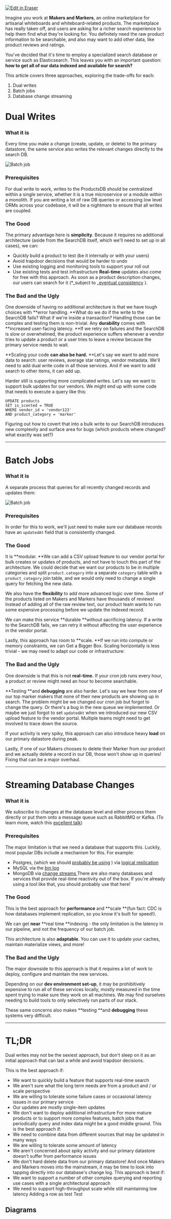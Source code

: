 <p><a target="_blank" href="https://app.eraser.io/workspace/pgkd7DLmFDpGJKYB2HSC" id="edit-in-eraser-github-link"><img alt="Edit in Eraser" src="https://firebasestorage.googleapis.com/v0/b/second-petal-295822.appspot.com/o/images%2Fgithub%2FOpen%20in%20Eraser.svg?alt=media&amp;token=968381c8-a7e7-472a-8ed6-4a6626da5501"></a></p>

Imagine you work at **Makers and Markers**, an online marketplace for artisanal whiteboards and whiteboard-related products. The marketplace has really taken off, and users are asking for a richer search experience to help them find what they're looking for. You definitely need the raw product information to be searchable, and also may want to add other data, like product reviews and ratings.

You've decided that it's time to employ a specialized search database or service such as Elasticsearch. This leaves you with an important question: **how to get all of our data indexed and available for search?**

This article covers three approaches, exploring the trade-offs for each:

1. Dual writes
2. Batch jobs
3. Database change streaming
# Dual Writes
### What it is
Every time you make a change (create, update, or delete) to the primary datastore, the same service also writes the relevant changes directly to the search DB.

![Batch job](/.eraser/pgkd7DLmFDpGJKYB2HSC___reS6fUv66LcKWYn8yV2OvCPvwSm2___---figure---BuC2pmEdJ61VOhufGmQWA---figure---BCN2n_Ozx69KwSvEnzo8NA.png "Batch job")



### Prerequisites
For dual write to work, writes to the ProductsDB should be centralized within a single service, whether it is a true microservice or a module within a monolith. If you are writing a lot of raw DB queries or accessing low level ORMs across your codebase, it will be a nightmare to ensure that all writes are coupled.

### The Good
The primary advantage here is **simplicity**. Because it requires no additional architecture (aside from the SearchDB itself, which we'll need to set up in all cases), we can:

- Quickly build a product to test (be it internally or with your users)
- Avoid trapdoor decisions that would be harder to undo
- Use existing logging and monitoring tools to support your roll out
- Use existing tests and test infrastructure
**Real-time** updates also come for free with this approach. As soon as a product description changes, our users can search for it (*_subject to _[﻿eventual consistency](https://www.scylladb.com/glossary/eventual-consistency/)  ).
### The Bad and the Ugly
One downside of having no additional architecture is that we have tough choices with **error handling. **What do we do if the write to the SearchDB fails? What if we're inside a transaction? Handling those can be complex and testing them is non-trivial. Any **durability** comes with **increased user-facing latency. **If we retry on failures and the SearchDB is slow or overwhelmed, the product experience suffers whenever a vendor tries to update a product or a user tries to leave a review because the primary service needs to wait.

**Scaling your code **can also be hard.** **Let's say we want to add more data to search: user reviews, average star ratings, vendor metadata. We'll need to add dual write code in all those services. And if we want to add search to other items, it can add up. 

Harder still is supporting more complicated writes. Let's say we want to support bulk updates for our vendors. We might end up with some code that needs to execute a query like this:

```
UPDATE products
SET is_scented = TRUE
WHERE vendor_id = 'vendor123'
AND product_category = 'marker'
```
Figuring out how to covert that into a bulk write to our SearchDB introduces new complexity and surface area for bugs (which products where changed? what exactly was set?)

---

# Batch Jobs
### What it is
A separate process that queries for all recently changed records and updates them:

![Batch job](/.eraser/pgkd7DLmFDpGJKYB2HSC___reS6fUv66LcKWYn8yV2OvCPvwSm2___---figure---BuC2pmEdJ61VOhufGmQWA---figure---BCN2n_Ozx69KwSvEnzo8NA.png "Batch job")



### Prerequisites
In order for this to work, we'll just need to make sure our database records have an `updatedAt` field that is consistently changed. 

### The Good
It is **modular. **We can add a CSV upload feature to our vendor portal for bulk creates or updates of products, and not have to touch this part of the architecture. We could decide that we want our products to be in multiple categories and split `product.category` into a separate `category` table with a `product_category` join table, and we would only need to change a single query for fetching the new data.

We also have the **flexibility** to add more advanced logic over time. Some of the products listed on Makers and Markers have thousands of reviews! Instead of adding all of the raw review text, our product team wants to run some expensive processing before we update the indexed record.

We can make this service **durable **without sacrificing latency. If a write to the SearchDB fails, we can retry it without affecting the user experience in the vendor portal.

Lastly, this approach has room to **scale. **If we run into compute or memory constraints, we can Get a Bigger Box. Scaling horizontally is less trivial - we may need to adapt our code or infrastructure:

### The Bad and the Ugly
One downside is that this is not **real-time.** If your cron job runs every hour, a product or review might need an hour to become searchable.

**Testing **and **debugging** are also harder. Let's say we hear from one of our top marker makers that none of their new products are showing up in search. The problem might be we changed our cron job but forgot to change the query. Or there's a bug in the new queue we implemented. Or maybe we just forgot to set `updatedAt` when we introduced our new CSV upload feature to the vendor portal. Multiple teams might need to get involved to trace down the source.

If your activity is very spiky, this approach can also introduce heavy **load** on our primary datastore during peak.

Lastly, if one of our Makers chooses to delete their Marker from our product and we actually delete a record in our DB, those won't show up in queries! Fixing that can be a major overhaul.

---

# Streaming Database Changes
### What it is
We subscribe to changes at the database level and either process them directly or put them onto a message queue such as RabbitMQ or Kafka. (To learn more, watch this [﻿excellent talk](https://www.youtube.com/watch?v=fU9hR3kiOK0))

### Prerequisites
The major limitation is that we need a database that supports this. Luckily, most popular DBs include a mechanism for this. For example:

- Postgres, (which we should [﻿probably be using](https://www.amazingcto.com/postgres-for-everything/)  ) via [﻿l﻿ogical replication](https://www.postgresql.org/docs/current/logical-replication.html)  
- MySQL via the [﻿bin log](https://dev.mysql.com/doc/refman/8.0/en/binary-log.html)  
- MongoDB via [﻿change streams ](https://www.mongodb.com/docs/current/changeStreams/)  There are also many databases and services that provide real-time reactivity out of the box. If you're already using a tool like that, you should probably use that here!
### The Good
This is the best approach for **performance** and **scale **(fun fact: CDC is how databases implement replication, so you know it's built for speed!).

We can get **near** **real time **indexing - the only limitation is the latency in our pipeline, and not the frequency of our batch job.

This architecture is also **adaptable**. You can use it to update your caches, maintain materialize views, and more!

### The Bad and the Ugly
The major downside to this approach is that it requires a lot of work to deploy, configure and maintain the new services.

Depending on our **dev environment set-up**, it may be prohibitively expensive to run all of these services locally, mostly measured in the time spent trying to make sure they work on all machines. We may find ourselves needing to build tools to only selectively run parts of our stack.

These same concerns also makes **testing **and **debugging** these systems very difficult.

---

# TL;DR
Dual writes may not be the sexiest approach, but don't sleep on it as an initial approach that can last a while and avoid trapdoor decisions.

This is the best approach if:

- We want to quickly build a feature that supports real-time search
- We aren't sure what the long term needs are from a product and / or scale perspective
- We are willing to tolerate some failure cases or occasional latency issues in our primary service
- Our updates are mostly single-item updates 
- We don't want to deploy additional infrastructure
For more mature products or to support more complex features, batch jobs that periodically query and index data might be a good middle ground. This is the best approach if:
- We need to combine data from different sources that may be updated in many ways
- We are willing to tolerate some amount of latency
- We aren't concerned about spiky activity and our primary datastore doesn't suffer from performance issues 
- We don't hard delete data from our primary datastore!
And once Makers and Markers moves into the mainstream, it may be time to look into tapping directly into our database's change log. This approach is best if:
- We want to support a number of other complex querying and reporting use cases with a single architectural approach
- We need to support high-throughput scale while still maintaining low latency
Adding a row as test
Test



<!-- eraser-additional-content -->
## Diagrams
<!-- eraser-additional-files -->
<a href="/Search Indexing-cloud-architecture-1.eraserdiagram" data-element-id="CM5mBMuwy_d6MWmwQ-gX-"><img src="/.eraser/pgkd7DLmFDpGJKYB2HSC___reS6fUv66LcKWYn8yV2OvCPvwSm2___---diagram----e679acbb3c3e9ec4d58753c9fd2f53c1.png" alt="" data-element-id="CM5mBMuwy_d6MWmwQ-gX-" /></a>
<a href="/Search Indexing-cloud-architecture-2.eraserdiagram" data-element-id="wN4BjVLkZf3ZcxUbqFrnp"><img src="/.eraser/pgkd7DLmFDpGJKYB2HSC___reS6fUv66LcKWYn8yV2OvCPvwSm2___---diagram----db20a1bb0469ef09f7bebbe0d5755196.png" alt="" data-element-id="wN4BjVLkZf3ZcxUbqFrnp" /></a>
<a href="/Search Indexing-cloud-architecture-3.eraserdiagram" data-element-id="LTr9lvaJTQwi4LPWmhqlx"><img src="/.eraser/pgkd7DLmFDpGJKYB2HSC___reS6fUv66LcKWYn8yV2OvCPvwSm2___---diagram----a3b62e08847a353f10db19c1b9d79160.png" alt="" data-element-id="LTr9lvaJTQwi4LPWmhqlx" /></a>
<!-- end-eraser-additional-files -->
<!-- end-eraser-additional-content -->
<!--- Eraser file: https://app.eraser.io/workspace/pgkd7DLmFDpGJKYB2HSC --->
